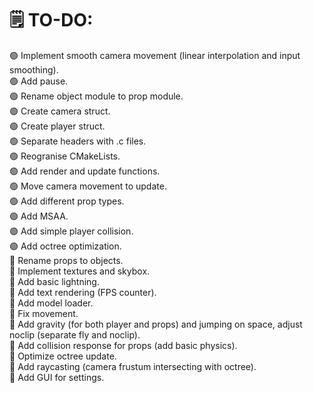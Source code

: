 # 🗒️ TO-DO:
🟢 Implement smooth camera movement (linear interpolation and input smoothing).\
🟢 Add pause.\
🟢 Rename object module to prop module.\
🟢 Create camera struct.\
🟢 Create player struct.\
🟢 Separate headers with .c files.\
🟢 Reogranise CMakeLists.\
🟢 Add render and update functions.\
🟢 Move camera movement to update.\
🟢 Add different prop types.\
🟢 Add MSAA.\
🟢 Add simple player collision.\
🟢 Add octree optimization.\
🔴 Rename props to objects.\
🔴 Implement textures and skybox.\
🔴 Add basic lightning.\
🔴 Add text rendering (FPS counter).\
🔴 Add model loader.\
🔴 Fix movement.\
🔴 Add gravity (for both player and props) and jumping on space, adjust noclip (separate fly and noclip).\
🔴 Add collision response for props (add basic physics).\
🔴 Optimize octree update.\
🔴 Add raycasting (camera frustum intersecting with octree).\
🔴 Add GUI for settings.